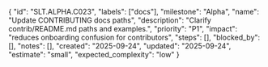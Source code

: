 {
  "id": "SLT.ALPHA.C023",
  "labels": ["docs"],
  "milestone": "Alpha",
  "name": "Update CONTRIBUTING docs paths",
  "description": "Clarify contrib/README.md paths and examples.",
  "priority": "P1",
  "impact": "reduces onboarding confusion for contributors",
  "steps": [],
  "blocked_by": [],
  "notes": [],
  "created": "2025-09-24",
  "updated": "2025-09-24",
  "estimate": "small",
  "expected_complexity": "low"
}

